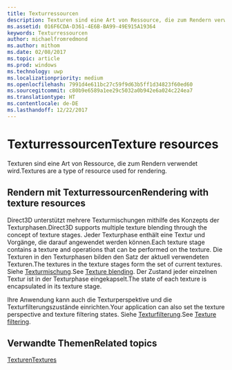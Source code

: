 ```yaml
---
title: Texturressourcen
description: Texturen sind eine Art von Ressource, die zum Rendern verwendet wird.
ms.assetid: 016F6CDA-D361-4E6B-BA99-49E915A19364
keywords: Texturressourcen
author: michaelfromredmond
ms.author: mithom
ms.date: 02/08/2017
ms.topic: article
ms.prod: windows
ms.technology: uwp
ms.localizationpriority: medium
ms.openlocfilehash: 7991d4e611bc27c59f9d63b5ff1d34823f60ed60
ms.sourcegitcommit: c80b9e6589a1ee29c5032a0b942e6a024c224ea7
ms.translationtype: HT
ms.contentlocale: de-DE
ms.lasthandoff: 12/22/2017
---
```

# <a name="texture-resources"></a><span data-ttu-id="1a677-104">Texturressourcen</span><span class="sxs-lookup"><span data-stu-id="1a677-104">Texture resources</span></span>


<span data-ttu-id="1a677-105">Texturen sind eine Art von Ressource, die zum Rendern verwendet wird.</span><span class="sxs-lookup"><span data-stu-id="1a677-105">Textures are a type of resource used for rendering.</span></span>

## <a name="span-idrenderingwithtextureresourcesspanspan-idrenderingwithtextureresourcesspanspan-idrenderingwithtextureresourcesspanrendering-with-texture-resources"></a><span data-ttu-id="1a677-106"><span id="Rendering_with_Texture_Resources"></span><span id="rendering_with_texture_resources"></span><span id="RENDERING_WITH_TEXTURE_RESOURCES"></span>Rendern mit Texturressourcen</span><span class="sxs-lookup"><span data-stu-id="1a677-106"><span id="Rendering_with_Texture_Resources"></span><span id="rendering_with_texture_resources"></span><span id="RENDERING_WITH_TEXTURE_RESOURCES"></span>Rendering with texture resources</span></span>


<span data-ttu-id="1a677-107">Direct3D unterstützt mehrere Texturmischungen mithilfe des Konzepts der Texturphasen.</span><span class="sxs-lookup"><span data-stu-id="1a677-107">Direct3D supports multiple texture blending through the concept of texture stages.</span></span> <span data-ttu-id="1a677-108">Jeder Texturphase enthält eine Textur und Vorgänge, die darauf angewendet werden können.</span><span class="sxs-lookup"><span data-stu-id="1a677-108">Each texture stage contains a texture and operations that can be performed on the texture.</span></span> <span data-ttu-id="1a677-109">Die Texturen in den Texturphasen bilden den Satz der aktuell verwendeten Texturen.</span><span class="sxs-lookup"><span data-stu-id="1a677-109">The textures in the texture stages form the set of current textures.</span></span> <span data-ttu-id="1a677-110">Siehe [Texturmischung](texture-blending.md).</span><span class="sxs-lookup"><span data-stu-id="1a677-110">See [Texture blending](texture-blending.md).</span></span> <span data-ttu-id="1a677-111">Der Zustand jeder einzelnen Textur ist in der Texturphase eingekapselt.</span><span class="sxs-lookup"><span data-stu-id="1a677-111">The state of each texture is encapsulated in its texture stage.</span></span>

<span data-ttu-id="1a677-112">Ihre Anwendung kann auch die Texturperspektive und die Texturfilterungszustände einrichten.</span><span class="sxs-lookup"><span data-stu-id="1a677-112">Your application can also set the texture perspective and texture filtering states.</span></span> <span data-ttu-id="1a677-113">Siehe [Texturfilterung](texture-filtering.md).</span><span class="sxs-lookup"><span data-stu-id="1a677-113">See [Texture filtering](texture-filtering.md).</span></span>

## <a name="span-idrelated-topicsspanrelated-topics"></a><span data-ttu-id="1a677-114"><span id="related-topics"></span>Verwandte Themen</span><span class="sxs-lookup"><span data-stu-id="1a677-114"><span id="related-topics"></span>Related topics</span></span>


[<span data-ttu-id="1a677-115">Texturen</span><span class="sxs-lookup"><span data-stu-id="1a677-115">Textures</span></span>](textures.md)

 

 




